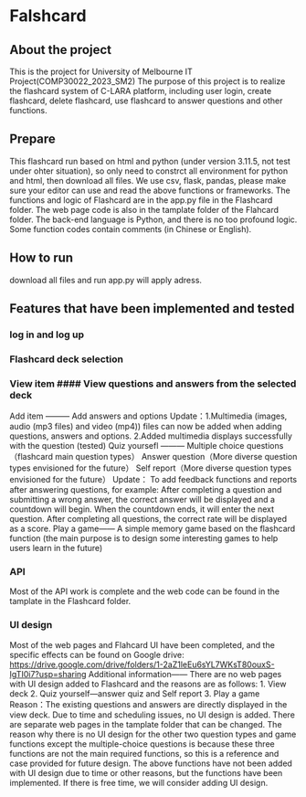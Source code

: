 # Falshcard
## About the project
This is the project for University of Melbourne IT Project(COMP30022_2023_SM2)
The purpose of this project is to realize the flashcard system of C-LARA platform, including user login, create flashcard, delete flashcard, use flashcard to answer questions and other functions.

## Prepare
This flashcard run based on html and python (under version 3.11.5, not test under ohter situation), so only need to constrct all environment for python and html, then download all files. We use csv, flask, pandas, please make sure your editor can use and read the above functions or frameworks. The functions and logic of Flashcard are in the app.py file in the Flashcard folder. The web page code is also in the tamplate folder of the Flahcard folder. The back-end language is Python, and there is no too profound logic. Some function codes contain comments (in Chinese or English).

## How to run
download all files and run app.py will apply adress.

## Features that have been implemented and tested
### log in and log up
### Flashcard deck selection
### View item #### View questions and answers from the selected deck
Add item ——— Add answers and options
  Update：1.Multimedia (images, audio (mp3 files) and video (mp4)) files can now be added when adding questions, answers and options.
          2.Added multimedia displays successfully with the question (tested)
Quiz yoursefl ——— Multiple choice questions（flashcard main question types）
                  Answer question（More diverse question types envisioned for the future）
                  Self report（More diverse question types envisioned for the future）
                  Update： To add feedback functions and reports after answering questions, for example:
                           After completing a question and submitting a wrong answer, the correct answer will be displayed and a countdown will begin. When the countdown ends, it will enter the next                             question. 
                           After completing all questions, the correct rate will be displayed as a score.
Play a game—— A simple memory game based on the flashcard function (the main purpose is to design some interesting games to help users learn in the future)
### API
Most of the API work is complete and the web code can be found in the tamplate in the Flashcard folder.
### UI design
Most of the web pages and Flahcard UI have been completed, and the specific effects can be found on Google drive: https://drive.google.com/drive/folders/1-2aZ1leEu6sYL7WKsT80ouxS-IgTI0i7?usp=sharing
Additional information—— There are no web pages with UI design added to Flashcard and the reasons are as follows:
                          1. View deck
                          2. Quiz yourself—answer quiz and Self report
                          3. Play a game
                          Reason：The existing questions and answers are directly displayed in the view deck. Due to time and scheduling issues, no UI design is added. There are separate web pages                             in the tamplate folder that can be changed. The reason why there is no UI design for the other two question types and game functions except the multiple-choice questions is                           because these three functions are not the main required functions, so this is a reference and case provided for future design. The above functions have not been added with                            UI design due to time or other reasons, but the functions have been implemented. If there is free time, we will consider adding UI design.


